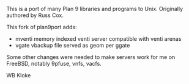 This is a port of many Plan 9 libraries and programs to Unix.
Originally authored by Russ Cox.

This fork of plan9port adds:
- mventi memory indexed venti server compatible with venti arenas
- vgate vbackup file served as geom per ggate

Some other changes were needed to make servers work for me on FreeBSD,
notably 9pfuse, vnfs, vacfs.

WB Kloke
